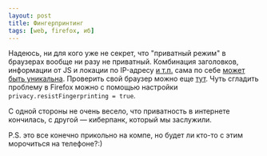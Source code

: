 ```yaml
---
layout: post
title: Фингерпринтинг
tags: [web, firefox, иб]
---
```

Надеюсь, ни для кого уже не секрет, что "приватный режим" в браузерах вообще ни разу не приватный. 
Комбинация заголовков, информации от JS и локации по IP-адресу [и т.п.](https://fingerprint.com/blog/browser-fingerprinting-techniques/) сама по себе [может быть уникальна](https://amiunique.org/fp).
Проверить свой браузер можно еще [тут](https://coveryourtracks.eff.org/). 
Чуть сгладить проблему в Firefox можно с помощью настройки `privacy.resistFingerprinting = true`.

С одной стороны не очень весело, что приватность в интернете кончилась, с другой — киберпанк, который мы заслужили.

P.S. это все конечно прикольно на компе, но будет ли кто-то с этим морочиться на телефоне?:)

